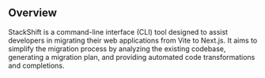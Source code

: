## Overview
StackShift is a command-line interface (CLI) tool designed to assist developers in migrating their web applications from Vite to Next.js. It aims to simplify the migration process by analyzing the existing codebase, generating a migration plan, and providing automated code transformations and completions.